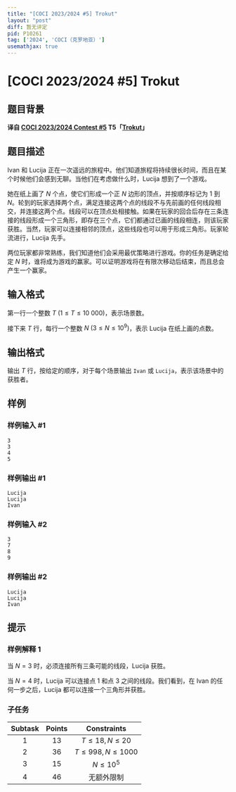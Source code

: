 ```yaml
---
title: "[COCI 2023/2024 #5] Trokut"
layout: "post"
diff: 暂无评定
pid: P10261
tag: ['2024', 'COCI（克罗地亚）']
usemathjax: true
---
```


# [COCI 2023/2024 #5] Trokut
## 题目背景

**译自 [COCI 2023/2024 Contest #5](https://hsin.hr/coci/archive/2023_2024) T5「[Trokut](https://hsin.hr/coci/archive/2023_2024/contest5_tasks.pdf)」**
## 题目描述

Ivan 和 Lucija 正在一次遥远的旅程中。他们知道旅程将持续很长时间，而且在某个时候他们会感到无聊。当他们在考虑做什么时，Lucija 想到了一个游戏。

她在纸上画了 $N$ 个点，使它们形成一个正 $N$ 边形的顶点，并按顺序标记为 $1$ 到 $N$。轮到的玩家选择两个点，满足连接这两个点的线段不与先前画的任何线段相交，并连接这两个点。线段可以在顶点处相接触。如果在玩家的回合后存在三条连接的线段形成一个三角形，即存在三个点，它们都通过已画的线段相连，则该玩家获胜。当然，玩家可以连接相邻的顶点，这些线段也可以用于形成三角形。玩家轮流进行，Lucija 先手。

两位玩家都非常熟练，我们知道他们会采用最优策略进行游戏。你的任务是确定给定 $N$ 时，谁将成为游戏的赢家。可以证明游戏将在有限次移动后结束，而且总会产生一个赢家。
## 输入格式

第一行一个整数 $T\ (1\le T\le 10\ 000)$，表示场景数。

接下来 $T$ 行，每行一个整数 $N\ (3\le N\le 10^9)$，表示 Lucija 在纸上画的点数。
## 输出格式

输出 $T$ 行，按给定的顺序，对于每个场景输出 `Ivan` 或 `Lucija`，表示该场景中的获胜者。
## 样例

### 样例输入 #1
```
3
3
4
5

```
### 样例输出 #1
```
Lucija
Lucija
Ivan

```
### 样例输入 #2
```
3
7
8
9

```
### 样例输出 #2
```
Lucija
Lucija
Ivan

```
## 提示

### 样例解释 1

当 $N = 3$ 时，必须连接所有三条可能的线段，Lucija 获胜。

当 $N = 4$ 时，Lucija 可以连接点 $1$ 和点 $3$ 之间的线段。我们看到，在 Ivan 的任何一步之后，Lucija 都可以连接一个三角形并获胜。

### 子任务

| Subtask| Points | Constraints|
| :--:|:--:|:--:|
|1|13|$T\le 18,N\le 20$|
|2|36|$T\le 998,N\le 1000$
|3|15|$N\le 10^5$|
|4|46|无额外限制|

